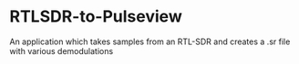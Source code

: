 # RTLSDR-to-Pulseview
An application which takes samples from an RTL-SDR and creates a .sr file with various demodulations
